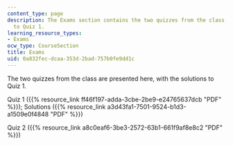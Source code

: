 ```yaml
---
content_type: page
description: The Exams section contains the two quizzes from the class, with the solutions
  to Quiz 1.
learning_resource_types:
- Exams
ocw_type: CourseSection
title: Exams
uid: 0a832fec-dcaa-353d-2bad-757b0fe9dd1c
---
```


The two quizzes from the class are presented here, with the solutions to Quiz 1.

Quiz 1 ({{% resource_link ff46f197-adda-3cbe-2be9-e24765637dcb "PDF" %}}); Solutions ({{% resource_link a3d43fa1-7501-9524-b1d3-a1509e0f4848 "PDF" %}})

Quiz 2 ({{% resource_link a8c0eaf6-3be3-2572-63b1-661f9af8e8c2 "PDF" %}})